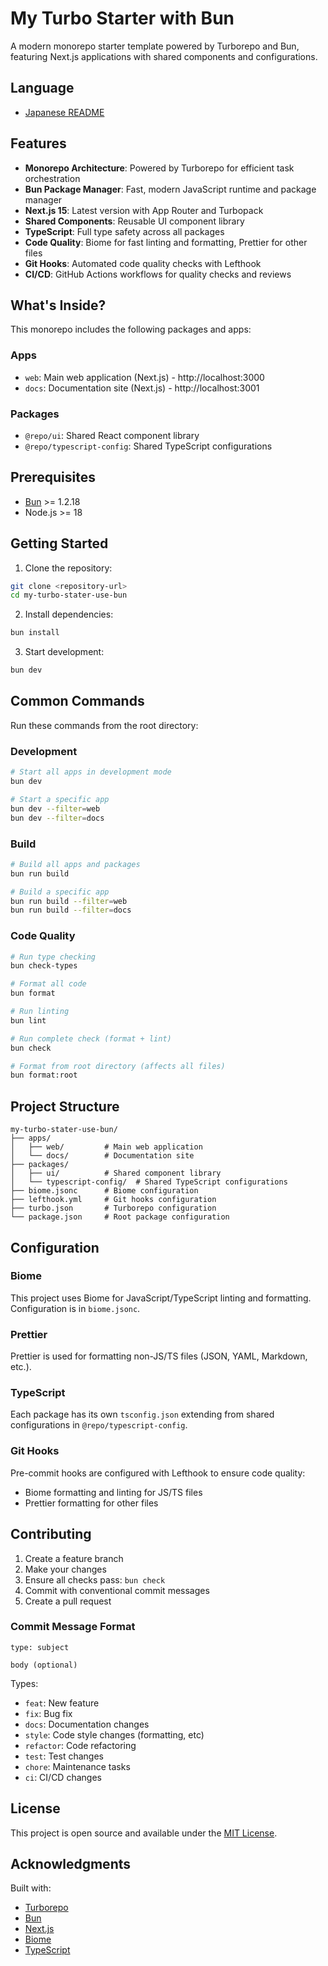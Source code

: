 # My Turbo Starter with Bun

A modern monorepo starter template powered by Turborepo and Bun, featuring Next.js applications with shared components and configurations.

## Language

- [Japanese README](./README.ja.md)

## Features

- **Monorepo Architecture**: Powered by Turborepo for efficient task orchestration
- **Bun Package Manager**: Fast, modern JavaScript runtime and package manager
- **Next.js 15**: Latest version with App Router and Turbopack
- **Shared Components**: Reusable UI component library
- **TypeScript**: Full type safety across all packages
- **Code Quality**: Biome for fast linting and formatting, Prettier for other files
- **Git Hooks**: Automated code quality checks with Lefthook
- **CI/CD**: GitHub Actions workflows for quality checks and reviews

## What's Inside?

This monorepo includes the following packages and apps:

### Apps

- `web`: Main web application (Next.js) - http://localhost:3000
- `docs`: Documentation site (Next.js) - http://localhost:3001

### Packages

- `@repo/ui`: Shared React component library
- `@repo/typescript-config`: Shared TypeScript configurations

## Prerequisites

- [Bun](https://bun.sh/) >= 1.2.18
- Node.js >= 18

## Getting Started

1. Clone the repository:

```bash
git clone <repository-url>
cd my-turbo-stater-use-bun
```

2. Install dependencies:

```bash
bun install
```

3. Start development:

```bash
bun dev
```

## Common Commands

Run these commands from the root directory:

### Development

```bash
# Start all apps in development mode
bun dev

# Start a specific app
bun dev --filter=web
bun dev --filter=docs
```

### Build

```bash
# Build all apps and packages
bun run build

# Build a specific app
bun run build --filter=web
bun run build --filter=docs
```

### Code Quality

```bash
# Run type checking
bun check-types

# Format all code
bun format

# Run linting
bun lint

# Run complete check (format + lint)
bun check

# Format from root directory (affects all files)
bun format:root
```

## Project Structure

```
my-turbo-stater-use-bun/
├── apps/
│   ├── web/         # Main web application
│   └── docs/        # Documentation site
├── packages/
│   ├── ui/          # Shared component library
│   └── typescript-config/  # Shared TypeScript configurations
├── biome.jsonc      # Biome configuration
├── lefthook.yml     # Git hooks configuration
├── turbo.json       # Turborepo configuration
└── package.json     # Root package configuration
```

## Configuration

### Biome

This project uses Biome for JavaScript/TypeScript linting and formatting. Configuration is in `biome.jsonc`.

### Prettier

Prettier is used for formatting non-JS/TS files (JSON, YAML, Markdown, etc.).

### TypeScript

Each package has its own `tsconfig.json` extending from shared configurations in `@repo/typescript-config`.

### Git Hooks

Pre-commit hooks are configured with Lefthook to ensure code quality:

- Biome formatting and linting for JS/TS files
- Prettier formatting for other files

## Contributing

1. Create a feature branch
2. Make your changes
3. Ensure all checks pass: `bun check`
4. Commit with conventional commit messages
5. Create a pull request

### Commit Message Format

```
type: subject

body (optional)
```

Types:

- `feat`: New feature
- `fix`: Bug fix
- `docs`: Documentation changes
- `style`: Code style changes (formatting, etc)
- `refactor`: Code refactoring
- `test`: Test changes
- `chore`: Maintenance tasks
- `ci`: CI/CD changes

## License

This project is open source and available under the [MIT License](LICENSE).

## Acknowledgments

Built with:

- [Turborepo](https://turbo.build/repo)
- [Bun](https://bun.sh/)
- [Next.js](https://nextjs.org/)
- [Biome](https://biomejs.dev/)
- [TypeScript](https://www.typescriptlang.org/)

